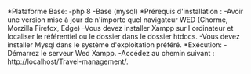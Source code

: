 *Plataforme Base:
-php 8
-Base  (mysql)
*Prérequis d'installation :
-Avoir une version mise à jour de n'importe quel navigateur WED (Chorme, Morzilla Firefox, Edge)
-Vous devez installer Xampp sur l'ordinateur et localiser le référentiel ou le dossier dans le dossier htdocs.
-Vous devez installer   Mysql dans le système d'exploitation préféré.
*Exécution:
-Démarrez le serveur Wed Xampp.
-Accédez au chemin suivant : http://localhost/Travel-management/.
